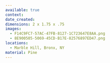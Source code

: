 ```yaml
---
available: true
context:
date_created:
dimensions: 2 x 1.75 x .75
images:
  - F14C9FC7-57AC-47FB-8127-1C723647E8AA.png
  - 8E900505-5069-45CD-B17E-82576897ED47.png
locations:
  - Marble Hill, Bronx, NY
material: Pine
---
```

